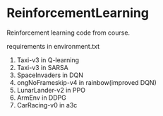 # ReinforcementLearning
Reinforcement learning code from course.

requirements in environment.txt

1. Taxi-v3 in Q-learning
2. Taxi-v3 in SARSA
3. SpaceInvaders in DQN
4. ongNoFrameskip-v4 in rainbow(improved DQN)
5. LunarLander-v2 in PPO
6. ArmEnv in DDPG
7. CarRacing-v0 in a3c
